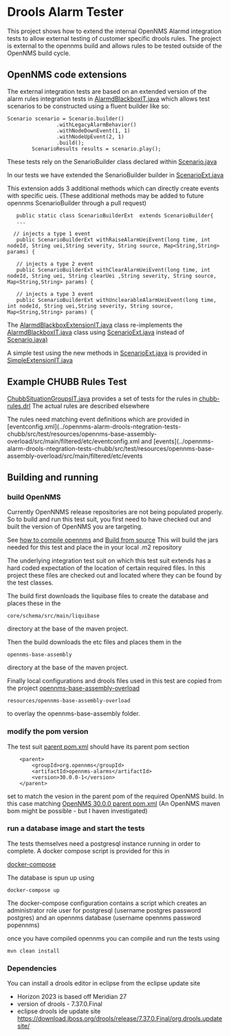 # Drools Alarm Tester

This project shows how to extend the internal OpenNMS Alarmd integration tests to allow external testing of customer specific drools rules.
The project is external to the opennms build and allows rules to be tested outside of the OpenNMS build cycle.

## OpenNMS code extensions

The external integration tests are based on an extended version of the alarm rules integration tests in 
[AlarmdBlackboxIT.java](https://github.com/OpenNMS/opennms/blob/develop/opennms-alarms/integration-tests/src/test/java/org/opennms/netmgt/alarmd/itests/AlarmdBlackboxIT.java )
which allows test scenarios to be constructed using a fluent builder like so:
```
Scenario scenario = Scenario.builder()
                .withLegacyAlarmBehavior()
                .withNodeDownEvent(1, 1)
                .withNodeUpEvent(2, 1)
                .build();
        ScenarioResults results = scenario.play();
```

These tests rely on the SenarioBuilder class declared within [Scenario.java](https://github.com/OpenNMS/opennms/blob/develop/core/test-api/alarms/src/main/java/org/opennms/core/test/alarms/driver/Scenario.java)

In our tests we have extended the SenarioBuilder  builder in 
[ScenarioExt.java](../opennms-alarm-itests-chubb/src/test/java/org/opennms/core/test/alarms/driver/extension/ScenarioExt.java)

This extension adds 3 additional methods which can directly create events with specific ueis. 
(These additional methods may be added to future opennms ScenarioBuilder through a pull request)
```
   public static class ScenarioBuilderExt  extends ScenarioBuilder{
   ...

  // injects a type 1 event
   public ScenarioBuilderExt withRaiseAlarmUeiEvent(long time, int nodeId, String uei,String severity, String source, Map<String,String> params) {
  
   // injects a type 2 event
   public ScenarioBuilderExt withClearAlarmUeiEvent(long time, int nodeId, String uei, String clearUei ,String severity, String source, Map<String,String> params) {

   // injects a type 3 event
   public ScenarioBuilderExt withUnclearableAlarmUeiEvent(long time, int nodeId, String uei,String severity, String source, Map<String,String> params) {

```
The 
[AlarmdBlackboxExtensionIT.java](../opennms-alarm-itests-chubb/src/test/java/org/opennms/netmgt/alarmd/extension/itests/AlarmdBlackboxExtensionIT.java)
class re-implements the  
[AlarmdBlackboxIT.java](https://github.com/OpenNMS/opennms/blob/develop/opennms-alarms/integration-tests/src/test/java/org/opennms/netmgt/alarmd/itests/AlarmdBlackboxIT.java)
class using 
[ScenarioExt.java](../src/test/java/org/opennms/core/test/alarms/driver/extension/ScenarioExt.java) 
instead of 
[Scenario.java)](https://github.com/OpenNMS/opennms/blob/develop/core/test-api/alarms/src/main/java/org/opennms/core/test/alarms/driver/Scenario.java)

A simple test using the new methods in 
[ScenarioExt.java](../opennms-alarm-itests-chubb/src/test/java/org/opennms/core/test/alarms/driver/extension/ScenarioExt.java) 
is provided in 
[SimpleExtensionIT.java](../opennms-alarm-itests-chubb/src/src/test/java/org/opennms/netmgt/alarmd/extension/itests/SimpleExtensionIT.java) 


## Example CHUBB Rules Test
[ChubbSituationGroupsIT.java](../opennms-alarm-drools-ntegration-tests-chubb/src/test/java/org/opennms/example/drools/chubb/ChubbSituationGroupsIT.java)
provides a set of tests for the rules in 
[chubb-rules.drl](../opennms-alarm-drools-ntegration-tests-chubb/src/test/resources/opennms-base-assembly-overload/src/main/filtered/etc/alarmd/drools-rules.d/chubb-rules.drl)
The actual rules are described elsewhere

The rules need matching event definitions which are provided in 
[eventconfig.xml](../opennms-alarm-drools-ntegration-tests-chubb/src/test/resources/opennms-base-assembly-overload/src/main/filtered/etc/eventconfig.xml
and
[events](../opennms-alarm-drools-ntegration-tests-chubb/src/test/resources/opennms-base-assembly-overload/src/main/filtered/etc/events



## Building and running
### build OpenNMS
Currently OpenNNMS release repositories are not being populated properly. 
So to build and run this test suit, you first need to have checked out and built the version of OpenNMS you are targeting.

See [how to compile opennms](https://opennms.discourse.group/t/how-to-compile-opennms/486)
and 
[Build from source](https://docs.opennms.com/horizon/30/development/build-from-source.html)
This will build the jars needed for this test and place the in your local .m2 repository

The underlying integration test suit on which this test suit extends has a hard coded expectation of the location of certain required files.
In this project these files are checked out and located where they can be found by the test classes.

The build first downloads the liquibase files to create the database and places these in the 
```
core/schema/src/main/liquibase
``` 
directory at the base of the maven project.

Then the build downloads the etc files and places them in the 
```
opennms-base-assembly
```
directory at the base of the maven project.

Finally local configurations and drools files used in this test are copied from the project 
[opennms-base-assembly-overload](../opennms-alarm-drools-ntegration-tests-chubb/src/test/resources/opennms-base-assembly-overload)

```
resources/opennms-base-assembly-overload
```
 to overlay the opennms-base-assembly folder.

### modify the pom version 

The test suit
[parent pom.xml](../opennms-alarm-drools-ntegration-tests-chubb/pom.xml)
should have its parent pom section
```
	<parent>
		<groupId>org.opennms</groupId>
		<artifactId>opennms-alarms</artifactId>
		<version>30.0.0-1</version>
	</parent>
```
 set to match the vesion in the parent pom of the required OpenNMS build. 
In this case matching 
 [OpenNMS 30.0.0 parent pom.xml](https://github.com/OpenNMS/opennms/blob/opennms-30.0.0-1/pom.xml)
(An OpenNMS maven bom might be possible - but I haven investigated)

### run a database image and start the tests
The tests themselves need a postgresql instance running in order to complete.
A docker compose script is provided for this in

[docker-compose](../opennms-alarm-drools-ntegration-tests-chubb/docker-compose)

The database is spun up using
```
docker-compose up
```
The docker-compose configuration contains a script which creates an administrator role user for postgresql (username postgres password postgres) and an opennms database (username opennms password popennms) 

once you have compiled opennms you can compile and run the tests using

```
mvn clean install
```

### Dependencies

You can install a drools editor in eclipse from the eclipse update site

* Horizon 2023 is based off Meridian 27
* version of drools - 7.37.0.Final
* eclipse drools ide update site https://download.jboss.org/drools/release/7.37.0.Final/org.drools.updatesite/
